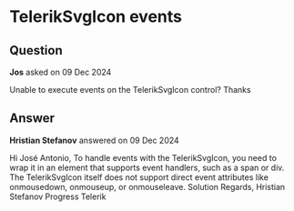 # TelerikSvgIcon events

## Question

**Jos** asked on 09 Dec 2024

Unable to execute events on the TelerikSvgIcon control? <FormItem Field="@nameof(User.Password)"> <Template> <TelerikTextBox @bind-Value="@user.Password" Size="@ThemeConstants.TextBox.Size.Large" Placeholder="Contraseña" ShowSuffixSeparator="false" Password="@IsPasswordHidden"> <TextBoxSuffixTemplate> <TelerikSvgIcon Icon="@SvgIcon.Eye" Size="@ThemeConstants.SvgIcon.Size.Medium" onmousedown="@(()=> MostrarPassword())" onmouseup="@(()=> OcultarPassword())" onmouseleave="@(()=> OcultarPassword())"> </TelerikSvgIcon> </TextBoxSuffixTemplate> </TelerikTextBox> </Template> </FormItem> Thanks

## Answer

**Hristian Stefanov** answered on 09 Dec 2024

Hi José Antonio, To handle events with the TelerikSvgIcon, you need to wrap it in an element that supports event handlers, such as a span or div. The TelerikSvgIcon itself does not support direct event attributes like onmousedown, onmouseup, or onmouseleave. Solution <FormItem Field="@nameof(User.Password)"> <Template> <TelerikTextBox @bind-Value="@user.Password" Size="@ThemeConstants.TextBox.Size.Large" Placeholder="Contraseña" ShowSuffixSeparator="false" Password="@IsPasswordHidden"> <TextBoxSuffixTemplate> <span style="cursor: pointer;" onmousedown="@(()=> MostrarPassword())" onmouseup="@(()=> OcultarPassword())" onmouseleave="@(()=> OcultarPassword())"> <TelerikSvgIcon Icon="@SvgIcon.Eye" Size="@ThemeConstants.SvgIcon.Size.Medium"> </TelerikSvgIcon> </span> </TextBoxSuffixTemplate> </TelerikTextBox> </Template> </FormItem> Regards, Hristian Stefanov Progress Telerik
